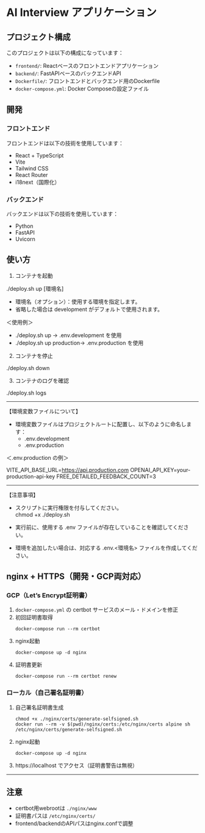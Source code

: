 # AI Interview アプリケーション

## プロジェクト構成

このプロジェクトは以下の構成になっています：

- `frontend/`: Reactベースのフロントエンドアプリケーション
- `backend/`: FastAPIベースのバックエンドAPI
- `Dockerfile/`: フロントエンドとバックエンド用のDockerfile
- `docker-compose.yml`: Docker Composeの設定ファイル

## 開発

### フロントエンド

フロントエンドは以下の技術を使用しています：

- React + TypeScript
- Vite
- Tailwind CSS
- React Router
- i18next（国際化）

### バックエンド

バックエンドは以下の技術を使用しています：

- Python
- FastAPI
- Uvicorn

## 使い方

1. コンテナを起動

./deploy.sh up [環境名]

- 環境名（オプション）：使用する環境を指定します。  
- 省略した場合は development がデフォルトで使用されます。

＜使用例＞
- ./deploy.sh up           → .env.development を使用
- ./deploy.sh up production→ .env.production を使用


2. コンテナを停止

./deploy.sh down


3. コンテナのログを確認

./deploy.sh logs

---

【環境変数ファイルについて】

- 環境変数ファイルはプロジェクトルートに配置し、以下のように命名します：
  - .env.development
  - .env.production

＜.env.production の例＞

VITE_API_BASE_URL=https://api.production.com
OPENAI_API_KEY=your-production-api-key
FREE_DETAILED_FEEDBACK_COUNT=3

---

【注意事項】

- スクリプトに実行権限を付与してください。  
  chmod +x ./deploy.sh

- 実行前に、使用する .env ファイルが存在していることを確認してください。

- 環境を追加したい場合は、対応する .env.<環境名> ファイルを作成してください。


## nginx + HTTPS（開発・GCP両対応）

### GCP（Let’s Encrypt証明書）

1. `docker-compose.yml` の certbot サービスのメール・ドメインを修正
2. 初回証明書取得
   ```
   docker-compose run --rm certbot
   ```
3. nginx起動
   ```
   docker-compose up -d nginx
   ```
4. 証明書更新
   ```
   docker-compose run --rm certbot renew
   ```

### ローカル（自己署名証明書）

1. 自己署名証明書生成
   ```
   chmod +x ./nginx/certs/generate-selfsigned.sh
   docker run --rm -v $(pwd)/nginx/certs:/etc/nginx/certs alpine sh /etc/nginx/certs/generate-selfsigned.sh
   ```
2. nginx起動
   ```
   docker-compose up -d nginx
   ```
3. https://localhost でアクセス（証明書警告は無視）

---

## 注意
- certbot用webrootは `./nginx/www`
- 証明書パスは `/etc/nginx/certs/`
- frontend/backendのAPIパスはnginx.confで調整